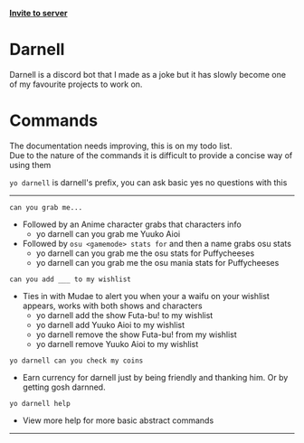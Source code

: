 **[Invite to server](https://discordapp.com/oauth2/authorize?client_id=444754530685419520&permissions=0&scope=bot)**

# Darnell
Darnell is a discord bot that I made as a joke but it has slowly become one of my favourite projects to work on.

# Commands
The documentation needs improving, this is on my todo list.   
Due to the nature of the commands it is difficult to provide a concise way of using them

`yo darnell` is darnell's prefix, you can ask basic yes no questions with this

---

`can you grab me...`
- Followed by an Anime character grabs that characters info
    - yo darnell can you grab me Yuuko Aioi
- Followed by `osu <gamemode> stats for` and then a name grabs osu stats 
    - yo darnell can you grab me the osu stats for Puffycheeses
    - yo darnell can you grab me the osu mania stats for Puffycheeses

`can you add ___ to my wishlist`
- Ties in with Mudae to alert you when your a waifu on your wishlist appears, works with both shows and characters
    - yo darnell add the show Futa-bu! to my wishlist 
    - yo darnell add Yuuko Aioi to my wishlist
    - yo darnell remove the show Futa-bu! from my wishlist 
    - yo darnell remove Yuuko Aioi to my wishlist
    
`yo darnell can you check my coins`
- Earn currency for darnell just by being friendly and thanking him. Or by getting gosh darnned.

`yo darnell help`
- View more help for more basic abstract commands
---
